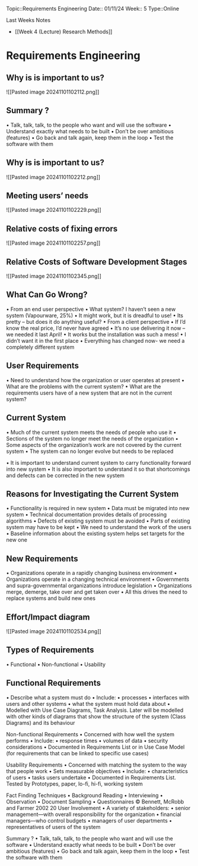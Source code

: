 
 Topic::Requirements Engineering
 Date:: 01/11/24
 Week:: 5
 Type::Online

 Last Weeks Notes
 - [[Week 4 (Lecture) Research Methods]]
# Requirements Engineering

## Why is is important to us?
![[Pasted image 20241101102112.png]]

## Summary ?
• Talk, talk, talk, to the people who want and will use the software
• Understand exactly what needs to be built
• Don’t be over ambitious (features)
• Go back and talk again, keep them in the loop
• Test the software with them

## Why is is important to us?
![[Pasted image 20241101102212.png]]
## Meeting users’ needs
![[Pasted image 20241101102229.png]]

## Relative costs of fixing errors
![[Pasted image 20241101102257.png]]
## Relative Costs of Software Development Stages
![[Pasted image 20241101102345.png]]

## What Can Go Wrong?

• From an end user perspective
	• What system? I haven’t seen a new system (Vapourware, 25%)
	• It might work, but it is dreadful to use!
	• Its pretty – but does it do anything useful?
• From a client perspective
	• If I’d know the real price, I’d never have agreed
	• It’s no use delivering it now – we needed it last April!
	• It works but the installation was such a mess!
	• I didn’t want it in the first place
	• Everything has changed now- we need a completely different system

## User Requirements
• Need to understand how the organization or user operates at present
• What are the problems with the current system?
• What are the requirements users have of a new system that are not in the current system?

## Current System
• Much of the current system meets the needs of people who use it
• Sections of the system no longer meet the needs of the organization
• Some aspects of the organization’s work are not covered by the current system
• The system can no longer evolve but needs to be replaced

• It is important to understand current system to carry functionality forward into new system
• It is also important to understand it so that shortcomings and defects can be corrected in the new system

## Reasons for Investigating the Current System
• Functionality is required in new system
• Data must be migrated into new system
• Technical documentation provides details of processing algorithms
• Defects of existing system must be avoided
• Parts of existing system may have to be kept
• We need to understand the work of the users
• Baseline information about the existing system helps set targets for the new one

## New Requirements
• Organizations operate in a rapidly changing business environment
• Organizations operate in a changing technical environment
• Governments and supra-governmental organizations introduce legislation
• Organizations merge, demerge, take over and get taken over
• All this drives the need to replace systems and build new ones

## Effort/Impact diagram
![[Pasted image 20241101102534.png]]
## Types of Requirements
• Functional
• Non-functional
• Usability

## Functional Requirements
• Describe what a system must do
• Include:
• processes
• interfaces with users and other systems
• what the system must hold data about
• Modelled with Use Case Diagrams, Task
Analysis. Later will be modelled with other
kinds of diagrams that show the structure of the
system (Class Diagrams) and its behaviour

Non-functional Requirements
• Concerned with how well the system performs
• Include:
• response times
• volumes of data
• security considerations
• Documented in Requirements List or in Use
Case Model (for requirements that can be
linked to specific use cases)

Usability Requirements
• Concerned with matching the system to the
way that people work
• Sets measurable objectives
• Include:
• characteristics of users
• tasks users undertake
• Documented in
Requirements List.
Tested by Prototypes,
paper, lo-fi, hi-fi, working system

Fact Finding Techniques
• Background Reading
• Interviewing
• Observation
• Document Sampling
• Questionnaires
© Bennett, McRobb and Farmer 2002 20
User Involvement
• A variety of stakeholders:
• senior management—with overall responsibility for
the organization
• financial managers—who control budgets
• managers of user departments
• representatives of users of the system

Summary ?
• Talk, talk, talk, to the people who want and will
use the software
• Understand exactly what needs to be built
• Don’t be over ambitious (features)
• Go back and talk again, keep them in the loop
• Test the software with them